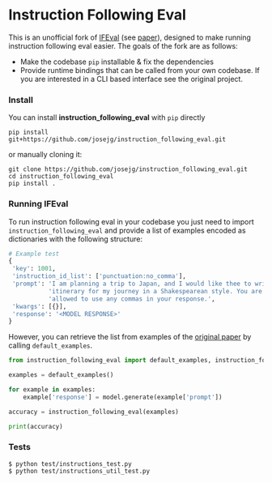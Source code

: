 # Instruction Following Eval

This is an unofficial fork of [IFEval](https://github.com/josejg/google-research/tree/master/instruction_following_eval) (see [paper](https://arxiv.org/abs/2311.07911)), designed to make running instruction following eval easier. The goals of the fork are as follows: 

- Make the codebase `pip` installable & fix the dependencies
- Provide runtime bindings that can be called from your own codebase. If you are interested in a CLI based interface see the original project.

### Install 

You can install **instruction_following_eval** with `pip` directly

```shell
pip install git+https://github.com/josejg/instruction_following_eval.git
```

or manually cloning it:

```shell
git clone https://github.com/josejg/instruction_following_eval.git
cd instruction_following_eval
pip install . 
```

### Running IFEval

To run instruction following eval in your codebase you just need to import `instruction_following_eval` and provide a list of examples encoded as dictionaries with the following structure:

```python
# Example test
{
 'key': 1001,
 'instruction_id_list': ['punctuation:no_comma'],
 'prompt': 'I am planning a trip to Japan, and I would like thee to write an '
           'itinerary for my journey in a Shakespearean style. You are not '
           'allowed to use any commas in your response.',
 'kwargs': [{}],
 'response': '<MODEL RESPONSE>'
}
```

However, you can retrieve the list from examples of the [original paper](https://arxiv.org/abs/2311.07911) by calling `default_examples`.

```python 
from instruction_following_eval import default_examples, instruction_following_eval

examples = default_examples()

for example in examples:
    example['response'] = model.generate(example['prompt'])

accuracy = instruction_following_eval(examples)

print(accuracy)
```


### Tests

```shell
$ python test/instructions_test.py
$ python test/instructions_util_test.py
```
